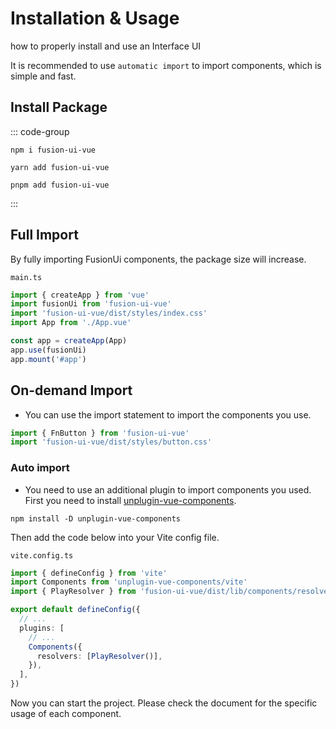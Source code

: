 # Installation & Usage

 how to properly install and use an Interface UI

It is recommended to use ```automatic import``` to import components, which is simple and fast.

## Install Package

::: code-group
```shell [npm]
npm i fusion-ui-vue
```

```shell [yarn]
yarn add fusion-ui-vue
```

```shell [pnpm]
pnpm add fusion-ui-vue
```
:::

## Full Import

By fully importing FusionUi components, the package size will increase.

```main.ts```
```ts
import { createApp } from 'vue'
import fusionUi from 'fusion-ui-vue'
import 'fusion-ui-vue/dist/styles/index.css'
import App from './App.vue'

const app = createApp(App)
app.use(fusionUi)
app.mount('#app')
```

## On-demand Import

* You can use the import statement to import the components you use.

```ts
import { FnButton } from 'fusion-ui-vue'
import 'fusion-ui-vue/dist/styles/button.css'
```

### Auto import
* You need to use an additional plugin to import components you used. First you need to install [unplugin-vue-components](https://www.npmjs.com/package/unplugin-vue-components).

```shell
npm install -D unplugin-vue-components
```

<!-- unplugin-auto-import -->

Then add the code below into your Vite config file.

```vite.config.ts```
```ts
import { defineConfig } from 'vite'
import Components from 'unplugin-vue-components/vite'
import { PlayResolver } from 'fusion-ui-vue/dist/lib/components/resolver'

export default defineConfig({
  // ...
  plugins: [
    // ...
    Components({
      resolvers: [PlayResolver()],
    }),
  ],
})
```
Now you can start the project. Please check the document for the specific usage of each component.
